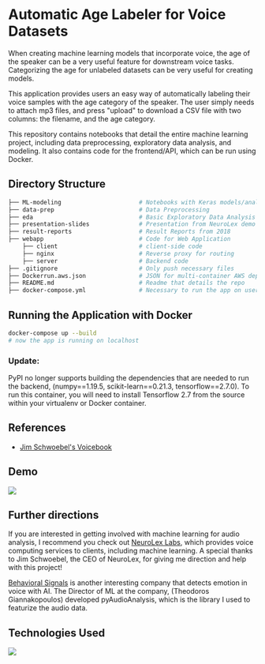 # Automatic Age Labeler for Voice Datasets

When creating machine learning models that incorporate voice, the age of the
speaker can be a very useful feature for downstream voice tasks. Categorizing
the age for unlabeled datasets can be very useful for creating models.

This application provides users an easy way of automatically labeling their voice
samples with the age category of the speaker. The user simply needs to attach mp3 files,
and press "upload" to download a CSV file with two columns: the filename, and the
age category.

This repository contains notebooks that detail the entire machine learning project,
including data preprocessing, exploratory data analysis, and modeling. It also
contains code for the frontend/API, which can be run using Docker.

## Directory Structure
```bash
├── ML-modeling                      # Notebooks with Keras models/analysis
├── data-prep                        # Data Preprocessing
├── eda                              # Basic Exploratory Data Analysis
├── presentation-slides              # Presentation from NeuroLex demo day
├── result-reports                   # Result Reports from 2018
├── webapp                           # Code for Web Application
    ├── client                       # client-side code
    ├── nginx                        # Reverse proxy for routing
    ├── server                       # Backend code                
├── .gitignore                       # Only push necessary files                 
├── Dockerrun.aws.json               # JSON for multi-container AWS deployment, not currently deployed
├── README.md                        # Readme that details the repo
├── docker-compose.yml               # Necessary to run the app on user machine
```

## Running the Application with Docker
```bash
docker-compose up --build
# now the app is running on localhost
```
### Update:
PyPI no longer supports building the dependencies that are needed to run the backend,
(numpy==1.19.5, scikit-learn==0.21.3, tensorflow==2.7.0). To run this container,
you will need to install Tensorflow 2.7 from the source within your virtualenv
or Docker container.

## References
- [Jim Schwoebel's Voicebook](https://github.com/jim-schwoebel/voicebook)

## Demo
![](gif/age-app-demo.gif)

## Further directions
If you are interested in getting involved with machine learning for audio analysis,
I recommend you check out [NeuroLex Labs](https://www.neurolex.ai/), which provides
voice computing services to clients, including machine learning. A special thanks to
Jim Schwoebel, the CEO of NeuroLex, for giving me direction and help with this project!

[Behavioral Signals](https://behavioralsignals.com/) is another interesting company
that detects emotion in voice with AI. The Director of ML at the company,
(Theodoros Giannakopoulos) developed pyAudioAnalysis, which is the library I used
to featurize the audio data.

## Technologies Used
![](images/technologies.png)
